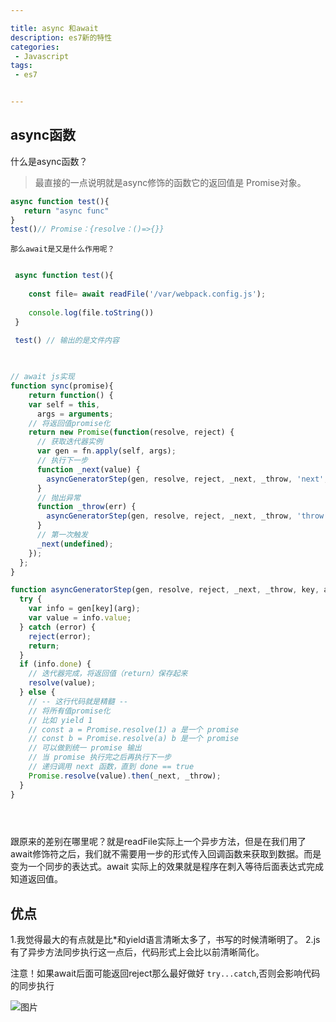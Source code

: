 ```yaml
---

title: async 和await
description: es7新的特性
categories:
 - Javascript
tags: 
 - es7


---
```


## async函数

 什么是async函数？
 >最直接的一点说明就是async修饰的函数它的返回值是 Promise对象。
 
 ```js
 async function test(){
    return "async func"
 }
 test()// Promise：{resolve：()=>{}}
 
```

   `那么await是又是什么作用呢？`
   
```js

 async function test(){
    
    const file= await readFile('/var/webpack.config.js');
    
    console.log(file.toString())
 }
 
 test() // 输出的是文件内容
 
```

  
```js

// await js实现 
function sync(promise){
    return function() {
    var self = this,
      args = arguments;
    // 将返回值promise化
    return new Promise(function(resolve, reject) {
      // 获取迭代器实例
      var gen = fn.apply(self, args);
      // 执行下一步
      function _next(value) {
        asyncGeneratorStep(gen, resolve, reject, _next, _throw, 'next', value);
      }
      // 抛出异常
      function _throw(err) {
        asyncGeneratorStep(gen, resolve, reject, _next, _throw, 'throw', err);
      }
      // 第一次触发
      _next(undefined);
    });
  };
}

function asyncGeneratorStep(gen, resolve, reject, _next, _throw, key, arg) {
  try {
    var info = gen[key](arg);
    var value = info.value;
  } catch (error) {
    reject(error);
    return;
  }
  if (info.done) {
    // 迭代器完成，将返回值（return）保存起来
    resolve(value);
  } else {
    // -- 这行代码就是精髓 --
    // 将所有值promise化
    // 比如 yield 1
    // const a = Promise.resolve(1) a 是一个 promise
    // const b = Promise.resolve(a) b 是一个 promise
    // 可以做到统一 promise 输出
    // 当 promise 执行完之后再执行下一步
    // 递归调用 next 函数，直到 done == true
    Promise.resolve(value).then(_next, _throw);
  }
}


 
```



跟原来的差别在哪里呢？就是readFile实际上一个异步方法，但是在我们用了await修饰符之后，我们就不需要用一步的形式传入回调函数来获取到数据。而是变为一个同步的表达式。await 实际上的效果就是程序在刺入等待后面表达式完成知道返回值。

## 优点

 1.我觉得最大的有点就是比*和yield语言清晰太多了，书写的时候清晰明了。
 2.js有了异步方法同步执行这一点后，代码形式上会比以前清晰简化。
 
 注意！如果await后面可能返回reject那么最好做好 `try...catch`,否则会影响代码的同步执行
 
 ![图片]({{site.url}}/assets/images/es7/async__rejected.png)
